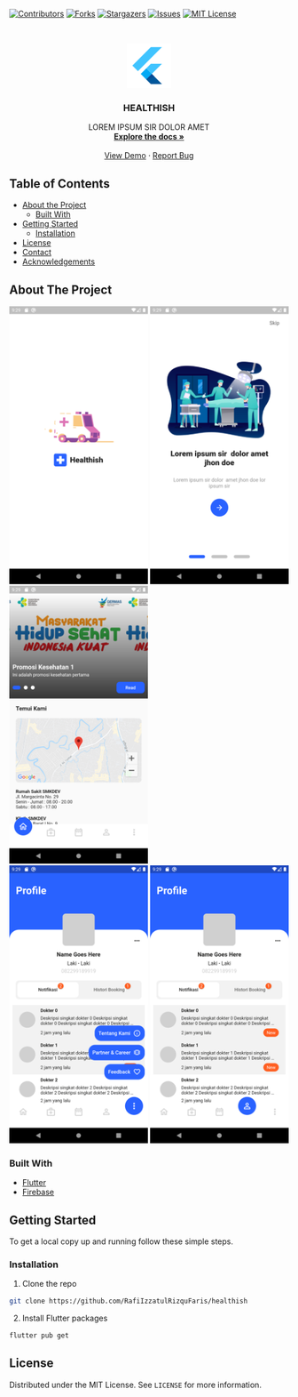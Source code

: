 [![Contributors][contributors-shield]][contributors-url]
[![Forks][forks-shield]][forks-url]
[![Stargazers][stars-shield]][stars-url]
[![Issues][issues-shield]][issues-url]
[![MIT License][license-shield]][license-url]

<!-- PROJECT LOGO -->
<br />
<p align="center">
  <a href="https://github.com/RafiIzzatulRizquFaris/healthish">
    <img src="assets/iconflutter.png" alt="Logo" width="80" height="80">
  </a>

  <h3 align="center">HEALTHISH</h3>

  <p align="center">
    LOREM IPSUM SIR DOLOR AMET
    <br />
    <a href="https://github.com/RafiIzzatulRizquFaris/healthish"><strong>Explore the docs »</strong></a>
    <br />
    <br />
    <a href="https://github.com/RafiIzzatulRizquFaris/healthish">View Demo</a>
    ·
    <a href="https://github.com/RafiIzzatulRizquFaris/healthish">Report Bug</a>
  </p>
</p>

<!-- TABLE OF CONTENTS -->
## Table of Contents

* [About the Project](#about-the-project)
    * [Built With](#built-with)
* [Getting Started](#getting-started)
    * [Installation](#installation)
* [License](#license)
* [Contact](#contact)
* [Acknowledgements](#acknowledgements)

<!-- ABOUT THE PROJECT -->
## About The Project

<div class="row">
    <div class="col">
        <img width="250" src="assets/ss 1.png" alt="gambar ke 1.png">
        <img width="250" src="assets/ss 2.png" alt="gambar ke 2.png">
        <img width="250" src="assets/ss 3.png" alt="gambar ke 3.png">
    </div>
    <div class="col">
        <img width="250" src="assets/ss 5.png" alt="gambar ke 5.png">
        <img width="250" src="assets/ss 4.png" alt="gambar ke 4.png">
    </div>
</div>


### Built With

* [Flutter](https://flutter.dev/)
* [Firebase](https://firebase.google.com/)

<!-- GETTING STARTED -->
## Getting Started

To get a local copy up and running follow these simple steps.

### Installation

1. Clone the repo
```sh
git clone https://github.com/RafiIzzatulRizquFaris/healthish
```
2. Install Flutter packages
```sh
flutter pub get
```

<!-- LICENSE -->
## License

Distributed under the MIT License. See `LICENSE` for more information.


<!-- MARKDOWN LINKS & IMAGES -->
<!-- https://www.markdownguide.org/basic-syntax/#reference-style-links -->
[contributors-shield]: https://img.shields.io/github/contributors/farasjibran/repo.svg?style=flat-square
[contributors-url]: https://github.com/farasjibran/healthish/graphs/contributors
[forks-shield]: https://img.shields.io/github/forks/farasjibran/repo.svg?style=flat-square
[forks-url]: https://github.com/farasjibran/healthish/network/members
[stars-shield]: https://img.shields.io/github/stars/farasjibran/repo.svg?style=flat-square
[stars-url]: https://github.com/farasjibran/healthish/stargazers
[issues-shield]: https://img.shields.io/github/issues/farasjibran/repo.svg?style=flat-square
[issues-url]: https://github.com/farasjibran/healthish/issues
[license-shield]: https://img.shields.io/github/license/farasjibran/repo.svg?style=flat-square
[license-url]: https://github.com/farasjibran/healthish/blob/master/LICENSE
